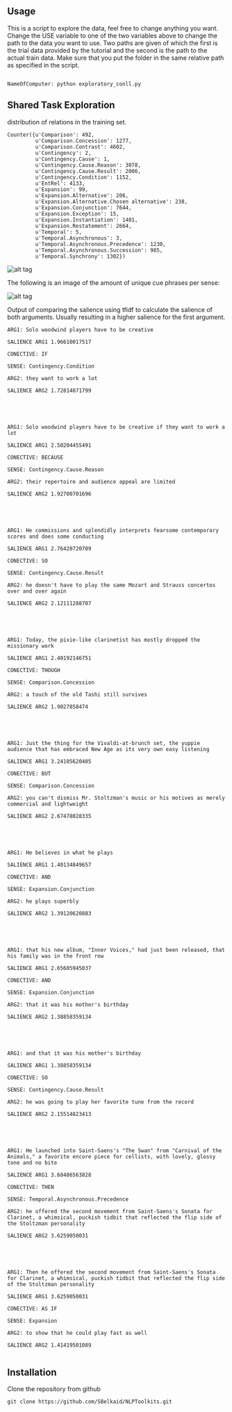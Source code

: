 Usage
-----

This is a script to explore the data, feel free to change anything you want.
Change the USE variable to one of the two variables above to change the path to the data you want to use. Two paths are given of which the first is the trial data provided by the tutorial and the second is the path to the actual train data. Make sure that you put the folder in the same relative path as specified in the script. 

```shell

NameOfComputer: python exploratory_conll.py

```


Shared Task Exploration
------------

distribution of relations in the training set.

```shell 
Counter({u'Comparison': 492,
         u'Comparison.Concession': 1277,
         u'Comparison.Contrast': 4602,
         u'Contingency': 2,
         u'Contingency.Cause': 1,
         u'Contingency.Cause.Reason': 3078,
         u'Contingency.Cause.Result': 2006,
         u'Contingency.Condition': 1152,
         u'EntRel': 4133,
         u'Expansion': 99,
         u'Expansion.Alternative': 206,
         u'Expansion.Alternative.Chosen alternative': 238,
         u'Expansion.Conjunction': 7644,
         u'Expansion.Exception': 15,
         u'Expansion.Instantiation': 1401,
         u'Expansion.Restatement': 2664,
         u'Temporal': 5,
         u'Temporal.Asynchronous': 3,
         u'Temporal.Asynchronous.Precedence': 1230,
         u'Temporal.Asynchronous.Succession': 985,
         u'Temporal.Synchrony': 1302})
```

![alt tag](https://raw.githubusercontent.com/SBelkaid/NLPToolkits/master/images/Screen%20Shot%202016-04-09%20at%209.09.32%20PM.png)

The following is an image of the amount of unique cue phrases per sense:

![alt tag](https://github.com/SBelkaid/NLPToolkits/blob/master/images/Screen%20Shot%202016-04-09%20at%209.07.35%20PM.png)

Output of comparing the salience using tfidf to calculate the salience of both arguments. Usually resulting in a higher salience for the first argument.

```shell
ARG1: Solo woodwind players have to be creative 

SALIENCE ARG1 1.96610017517 

CONECTIVE: IF 

SENSE: Contingency.Condition 

ARG2: they want to work a lot 

SALIENCE ARG2 1.72814871799 





ARG1: Solo woodwind players have to be creative if they want to work a lot 

SALIENCE ARG1 2.50204455491 

CONECTIVE: BECAUSE 

SENSE: Contingency.Cause.Reason 

ARG2: their repertoire and audience appeal are limited 

SALIENCE ARG2 1.92700701696 





ARG1: He commissions and splendidly interprets fearsome contemporary scores and does some conducting 

SALIENCE ARG1 2.76420720709 

CONECTIVE: SO 

SENSE: Contingency.Cause.Result 

ARG2: he doesn't have to play the same Mozart and Strauss concertos over and over again 

SALIENCE ARG2 2.12111288707 





ARG1: Today, the pixie-like clarinetist has mostly dropped the missionary work 

SALIENCE ARG1 2.40192146751 

CONECTIVE: THOUGH 

SENSE: Comparison.Concession 

ARG2: a touch of the old Tashi still survives 

SALIENCE ARG2 1.9027858474 





ARG1: Just the thing for the Vivaldi-at-brunch set, the yuppie audience that has embraced New Age as its very own easy listening 

SALIENCE ARG1 3.24105620405 

CONECTIVE: BUT 

SENSE: Comparison.Concession 

ARG2: you can't dismiss Mr. Stoltzman's music or his motives as merely commercial and lightweight 

SALIENCE ARG2 2.67478028335 





ARG1: He believes in what he plays 

SALIENCE ARG1 1.40134849657 

CONECTIVE: AND 

SENSE: Expansion.Conjunction 

ARG2: he plays superbly 

SALIENCE ARG2 1.39120620883 





ARG1: that his new album, "Inner Voices," had just been released, that his family was in the front row 

SALIENCE ARG1 2.65605945037 

CONECTIVE: AND 

SENSE: Expansion.Conjunction 

ARG2: that it was his mother's birthday 

SALIENCE ARG2 1.38858359134 





ARG1: and that it was his mother's birthday 

SALIENCE ARG1 1.38858359134 

CONECTIVE: SO 

SENSE: Contingency.Cause.Result 

ARG2: he was going to play her favorite tune from the record 

SALIENCE ARG2 2.15514823413 





ARG1: He launched into Saint-Saens's "The Swan" from "Carnival of the Animals," a favorite encore piece for cellists, with lovely, glossy tone and no bite 

SALIENCE ARG1 3.68486563828 

CONECTIVE: THEN 

SENSE: Temporal.Asynchronous.Precedence 

ARG2: he offered the second movement from Saint-Saens's Sonata for Clarinet, a whimsical, puckish tidbit that reflected the flip side of the Stoltzman personality 

SALIENCE ARG2 3.6259050031 





ARG1: Then he offered the second movement from Saint-Saens's Sonata for Clarinet, a whimsical, puckish tidbit that reflected the flip side of the Stoltzman personality 

SALIENCE ARG1 3.6259050031 

CONECTIVE: AS IF 

SENSE: Expansion 

ARG2: to show that he could play fast as well 

SALIENCE ARG2 1.41419501089 


```

Installation
-----------
Clone the repository from github

```shell
git clone https://github.com/SBelkaid/NLPToolkits.git
``` 
